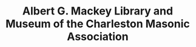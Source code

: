 ---
layout: repo
title: "Albert G. Mackey Library and Museum of the Charleston Masonic Association"
id: 1908
permalink: repos/1908/
---